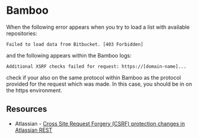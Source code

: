 Bamboo
======

When the following error appears when you try to 
load a list with available repositories:

```text
Failed to load data from Bitbucket. [403 Forbidden]
```

and the following appears within the Bamboo logs:

```text
Additional XSRF checks failed for request: https://[domain-name]...
```

check if your also on the same protocol within
Bamboo as the protocol provided for the request
which was made. In this case, you should be in on
the https environment.

## Resources
- Atlassian - [Cross Site Request Forgery (CSRF) protection changes in Atlassian REST](https://confluence.atlassian.com/kb/cross-site-request-forgery-csrf-protection-changes-in-atlassian-rest-779294918.html)